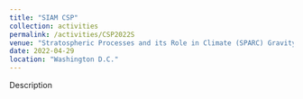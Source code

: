 ```yaml
---
title: "SIAM CSP"
collection: activities
permalink: /activities/CSP2022S
venue: "Stratospheric Processes and its Role in Climate (SPARC) Gravity Wave Symposium"
date: 2022-04-29
location: "Washington D.C."
---
```


Description